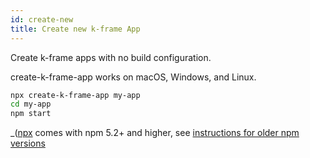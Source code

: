 ```yaml
---
id: create-new
title: Create new k-frame App
---
```


Create k-frame apps with no build configuration.

create-k-frame-app works on macOS, Windows, and Linux.<br>

```sh
npx create-k-frame-app my-app
cd my-app
npm start
```

\_([npx](https://medium.com/@maybekatz/introducing-npx-an-npm-package-runner-55f7d4bd282b) comes with npm 5.2+ and higher, see [instructions for older npm versions](https://gist.github.com/gaearon/4064d3c23a77c74a3614c498a8bb1c5f)
